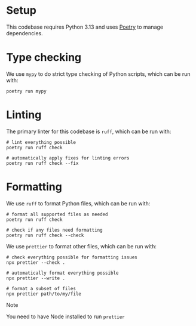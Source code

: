 # Setup

This codebase requires Python 3.13 and uses [Poetry](https://python-poetry.org/)
to manage dependencies.

# Type checking

We use `mypy` to do strict type checking of Python scripts, which can be run
with:

```shell
poetry run mypy
```

# Linting

The primary linter for this codebase is `ruff`, which can be run with:

```shell
# lint everything possible
poetry run ruff check

# automatically apply fixes for linting errors
poetry run ruff check --fix
```

# Formatting

We use `ruff` to format Python files, which can be run with:

```shell
# format all supported files as needed
poetry run ruff check

# check if any files need formatting
poetry run ruff check --check
```

We use `prettier` to format other files, which can be run with:

```shell
# check everything possible for formatting issues
npx prettier --check .

# automatically format everything possible
npx prettier --write .

# format a subset of files
npx prettier path/to/my/file
```

> [!NOTE]
>
> You need to have Node installed to run `prettier`
